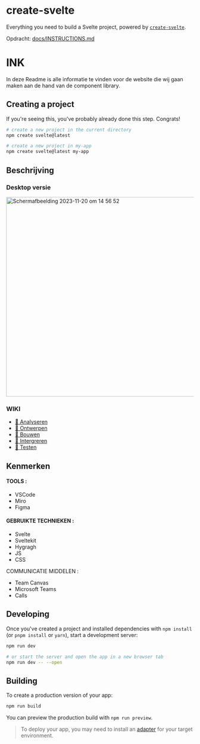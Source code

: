 
# create-svelte

Everything you need to build a Svelte project, powered by [`create-svelte`](https://github.com/sveltejs/kit/tree/master/packages/create-svelte).

Opdracht: [docs/INSTRUCTIONS.md](docs/INSTRUCTIONS.md)

# INK 

In deze Readme is alle informatie te vinden voor de website die wij gaan maken aan de hand van de component library. 


## Creating a project

If you're seeing this, you've probably already done this step. Congrats!
```bash
# create a new project in the current directory
npm create svelte@latest

# create a new project in my-app
npm create svelte@latest my-app
```

## Beschrijving
<!-- In de Beschrijving staat hoe je project er uit ziet, hoe het werkt en wat je er mee kan. -->
<!-- Voeg een mooie poster visual toe 📸 -->

### Desktop versie 

<img width="534" alt="Scherm­afbeelding 2023-11-20 om 14 56 52" src="https://github.com/anoukbruinn/S16-DRY-INK-component-library/assets/112856687/99ec8fcb-d9ee-4182-82fd-02c656d593c3">

 ### WIKI 

* [🌺 Analyseren](https://github.com/anoukbruinn/S16-DRY-INK-component-library/wiki/%F0%9F%8C%BA-Analyseren)
* [🌺 Ontwerpen](https://github.com/anoukbruinn/S16-DRY-INK-component-library/wiki/%F0%9F%8C%BA-Analyseren)
* [🌺 Bouwen](https://github.com/anoukbruinn/S16-DRY-INK-component-library/wiki/%F0%9F%8C%BA-Bouwen)
* [🌺 Intergreren](https://github.com/anoukbruinn/S16-DRY-INK-component-library/wiki/%F0%9F%8C%BA-Intergreren)
* [🌺 Testen](https://github.com/anoukbruinn/S16-DRY-INK-component-library/wiki/%F0%9F%8C%BA-Testen)

## Kenmerken

#### TOOLS :

* VSCode
* Miro
* Figma

#### GEBRUIKTE TECHNIEKEN :

* Svelte
* Sveltekit
* Hygragh
* JS
* CSS
  
COMMUNICATIE MIDDELEN :

* Team Canvas
* Microsoft Teams
* Calls


## Developing

Once you've created a project and installed dependencies with `npm install` (or `pnpm install` or `yarn`), start a development server:

```bash
npm run dev

# or start the server and open the app in a new browser tab
npm run dev -- --open
```

## Building

To create a production version of your app:

```bash
npm run build
```

You can preview the production build with `npm run preview`.

> To deploy your app, you may need to install an [adapter](https://kit.svelte.dev/docs/adapters) for your target environment.
